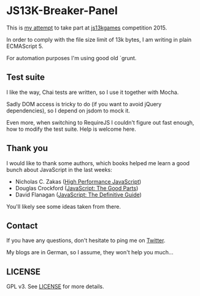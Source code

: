 # JS13K-Breaker-Panel

This is [my attempt](https://ryuno-ki.github.io/js13kgames/) to take part at [js13kgames](http://www.js13kgames.com/) competition 2015.

In order to comply with the file size limit of 13k bytes, I am writing in plain ECMAScript 5.

For automation purposes I'm using good old `grunt.

## Test suite

I like the way, Chai tests are written, so I use it together with Mocha.

Sadly DOM access is tricky to do (if you want to avoid jQuery dependencies), so I depend on jsdom to mock it.

Even more, when switching to RequireJS I couldn't figure out fast enough, how to modify the test suite. Help is welcome here.

## Thank you

I would like to thank some authors, which books helped me learn a good bunch about JavaScript in the last weeks:

 * Nicholas C. Zakas ([High Performance JavaScript](http://shop.oreilly.com/product/9780596802806.do))
 * Douglas Crockford ([JavaScript: The Good Parts](http://shop.oreilly.com/product/9780596517748.do))
 * David Flanagan ([JavaScript: The Definitive Guide](http://shop.oreilly.com/product/9780596000486.do))

You'll likely see some ideas taken from there.

## Contact

If you have any questions, don't hesitate to ping me on [Twitter](https://twitter.com/AndreJaenisch).

My blogs are in German, so I assume, they won't help you much...

## LICENSE

GPL v3. See [LICENSE](LICENSE.txt) for more details.
